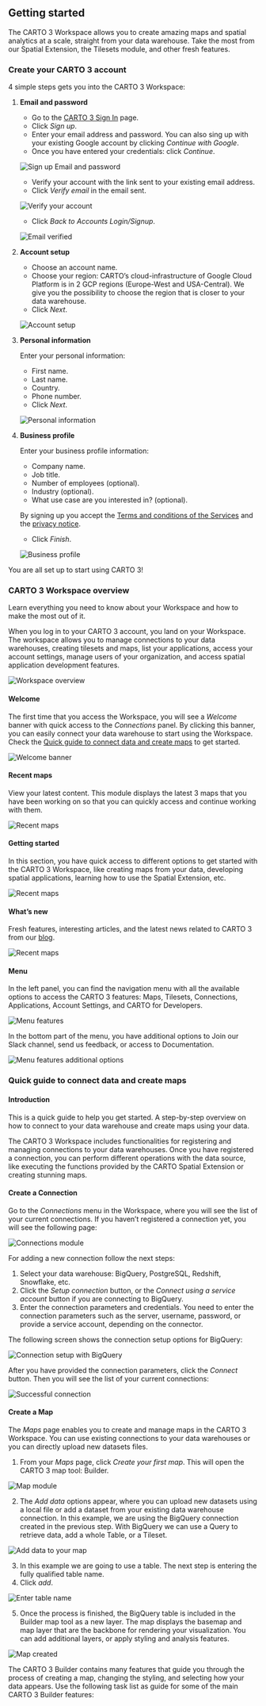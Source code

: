 ## Getting started

The CARTO 3 Workspace allows you to create amazing maps and spatial analytics at a scale, straight from your data warehouse. Take the most from our Spatial Extension, the Tilesets module, and other fresh features.

### Create your CARTO 3 account

4 simple steps gets you into the CARTO 3 Workspace:

1. **Email and password**

    - Go to the <a href="http://app.carto.com" target="_blank">CARTO 3 Sign In</a> page.
    - Click *Sign up*.
    - Enter your email address and password. You can also sing up with your existing Google account by clicking *Continue with Google*.
    - Once you have entered your credentials: click *Continue*.

    ![Sign up Email and password](/img/cloud-native-workspace/get-started/signup_email_password.png)
    - Verify your account with the link sent to your existing email address.
    - Click *Verify email* in the email sent.

    ![Verify your account](/img/cloud-native-workspace/get-started/signup_verify_account.png)

    - Click *Back to Accounts Login/Signup*.

    ![Email verified](/img/cloud-native-workspace/get-started/signup_email_verified.png)

2. **Account setup**

    - Choose an account name.
    - Choose your region: CARTO’s cloud-infrastructure of Google Cloud Platform is in 2 GCP regions (Europe-West and USA-Central). We give you the possibility to choose the region that is closer to your data warehouse.
    - Click *Next*.

    ![Account setup](/img/cloud-native-workspace/get-started/account_setup.png)

3. **Personal information**

    Enter your personal information:

    - First name.
    - Last name.
    - Country.
    - Phone number.
    - Click *Next*.

    ![Personal information](/img/cloud-native-workspace/get-started/personal_information.png)

4. **Business profile**

    Enter your business profile information:

    - Company name.
    - Job title.
    - Number of employees (optional).
    - Industry (optional).
    - What use case are you interested in? (optional).

    By signing up you accept the <a href="https://carto.com/legal/" target="_blank">Terms and conditions of the Services</a> and the <a href="https://carto.com/privacy/" target="_blank">privacy notice</a>.

    - Click *Finish*.

    ![Business profile](/img/cloud-native-workspace/get-started/business_profile.png)
	
You are all set up to start using CARTO 3!

### CARTO 3 Workspace overview

Learn everything you need to know about your Workspace and how to make the most out of it.

When you log in to your CARTO 3 account, you land on your Workspace. The workspace allows you to manage connections to your data warehouses, creating tilesets and maps, list your applications, access your account settings, manage users of your organization, and access spatial application development features.

![Workspace overview](/img/cloud-native-workspace/get-started/workspace_overview.png)

#### Welcome

The first time that you access the Workspace, you will see a *Welcome* banner with quick access to the *Connections* panel. By clicking this banner, you can easily connect your data warehouse to start using the Workspace. Check the [Quick guide to connect data and create maps](#quick-guide-to-connect-data-and-create-maps) to get started.

![Welcome banner](/img/cloud-native-workspace/get-started/first_connection.png)

#### Recent maps

View your latest content. This module displays the latest 3 maps that you have been working on so that you can quickly access and continue working with them.

![Recent maps](/img/cloud-native-workspace/get-started/recent_maps.png)


#### Getting started

In this section, you have quick access to different options to get started with the CARTO 3 Workspace, like creating maps from your data, developing spatial applications, learning how to use the Spatial Extension, etc.

![Recent maps](/img/cloud-native-workspace/get-started/getting_started.png)

#### What’s new

Fresh features, interesting articles, and the latest news related to CARTO 3 from our <a href="https://carto.com/blog" target="_blank">blog</a>.

![Recent maps](/img/cloud-native-workspace/get-started/what_is_new.png)

#### Menu

In the left panel, you can find the navigation menu with all the available options to access the CARTO 3 features: Maps, Tilesets, Connections, Applications, Account Settings, and CARTO for Developers. 

![Menu features](/img/cloud-native-workspace/get-started/menu_features.png)

In the bottom part of the menu, you have additional options to Join our Slack channel, send us feedback, or access to Documentation.

![Menu features additional options](/img/cloud-native-workspace/get-started/menu_features_more.png)

### Quick guide to connect data and create maps

#### Introduction

This is a quick guide to help you get started. A step-by-step overview on how to connect to your data warehouse and create maps using your data.

The CARTO 3 Workspace includes functionalities for registering and managing connections to your data warehouses. Once you have registered a connection, you can perform different operations with the data source, like executing the functions provided by the CARTO Spatial Extension or creating stunning maps.

#### Create a Connection

Go to the *Connections* menu in the Workspace, where you will see the list of your current connections. If you haven’t registered a connection yet, you will see the following page:

![Connections module](/img/cloud-native-workspace/get-started/connections_module.png)

For adding a new connection follow the next steps:

1. Select your data warehouse: BigQuery, PostgreSQL, Redshift, Snowflake, etc.
2. Click the *Setup connection* button, or the *Connect using a service account* button if you are connecting to BigQuery.
3. Enter the connection parameters and credentials. You need to enter the connection parameters such as the server, username, password, or provide a service account, depending on the connector.

The following screen shows the connection setup options for BigQuery:

![Connection setup with BigQuery](/img/cloud-native-workspace/get-started/connections_bigquery_parameters.png)

After you have provided the connection parameters, click the *Connect* button. Then you will see the list of your current connections:

![Successful connection](/img/cloud-native-workspace/get-started/connections_successful.png)

#### Create a Map

The *Maps* page enables you to create and manage maps in the CARTO 3 Workspace. You can use existing connections to your data warehouses or you can directly upload new datasets files.

1. From your *Maps* page, click *Create your first map*. This will open the CARTO 3 map tool: Builder.
	
![Map module](/img/cloud-native-workspace/get-started/map_module.png)

2. The *Add data* options appear, where you can upload new datasets using a local file or add a dataset from your existing data warehouse connection. In this example, we are using the BigQuery connection created in the previous step. With BigQuery we can use a Query to retrieve data, add a whole Table, or a Tileset.
	
![Add data to your map](/img/cloud-native-workspace/get-started/map_add_dataset.png)
	
3. In this example we are going to use a table. The next step is entering the fully qualified table name.
4. Click *add*.

![Enter table name](/img/cloud-native-workspace/get-started/map_add_layer.png)

5. Once the process is finished, the BigQuery table is included in the Builder map tool as a new layer. The map displays the basemap and map layer that are the backbone for rendering your visualization. You can add additional layers, or apply styling and analysis features.
	
![Map created](/img/cloud-native-workspace/get-started/map_style.png)

The CARTO 3 Builder contains many features that guide you through the process of creating a map, changing the styling, and selecting how your data appears. Use the following task list as guide for some of the main CARTO 3 Builder features:
